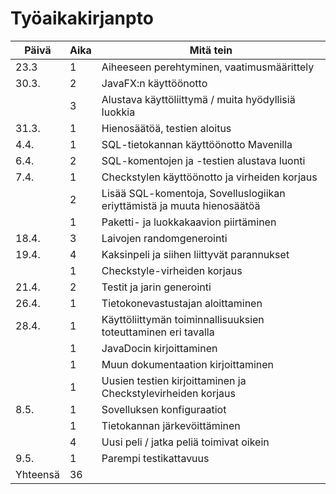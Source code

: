 # Työaikakirjanpto

|Päivä | Aika | Mitä tein |
|------|------|-----------|
|23.3  | 1    | Aiheeseen perehtyminen, vaatimusmäärittely |
|30.3. | 2    | JavaFX:n käyttöönotto |
|      | 3    | Alustava käyttöliittymä / muita hyödyllisiä luokkia |
|31.3. | 1    | Hienosäätöä, testien aloitus |
|4.4.  | 1    | SQL-tietokannan käyttöönotto Mavenilla |
|6.4.  | 2    | SQL-komentojen ja -testien alustava luonti |
|7.4.  | 1    | Checkstylen käyttöönotto ja virheiden korjaus |
|      | 2    | Lisää SQL-komentoja, Sovelluslogiikan eriyttämistä ja muuta hienosäätöä |
|      | 1    | Paketti- ja luokkakaavion piirtäminen |
|18.4. | 3    | Laivojen randomgenerointi |
|19.4. | 4    | Kaksinpeli ja siihen liittyvät parannukset |
|      | 1    | Checkstyle-virheiden korjaus |
|21.4. | 2    | Testit ja jarin generointi |
|26.4. | 1    | Tietokonevastustajan aloittaminen |
|28.4. | 1    | Käyttöliittymän toiminnallisuuksien toteuttaminen eri tavalla |
|      | 1    | JavaDocin kirjoittaminen |
|      | 1    | Muun dokumentaation kirjoittaminen |
|      | 1    | Uusien testien kirjoittaminen ja Checkstylevirheiden korjaus |
|8.5.  | 1    | Sovelluksen konfiguraatiot |
|      | 1    | Tietokannan järkevöittäminen |
|      | 4    | Uusi peli / jatka peliä toimivat oikein |
|9.5.  | 1    | Parempi testikattavuus |
|Yhteensä | 36 |          |
